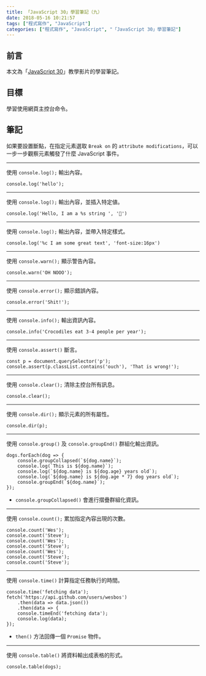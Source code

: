 ```yaml
---
title: 「JavaScript 30」學習筆記（九）
date: 2018-05-16 10:21:57
tags: ["程式寫作", "JavaScript"]
categories: ["程式寫作", "JavaScript", "「JavaScript 30」學習筆記"]
---
```


## 前言
本文為「[JavaScript 30](https://javascript30.com/)」教學影片的學習筆記。

## 目標
學習使用網頁主控台命令。

## 筆記
如果要設置斷點，在指定元素選取 `Break on` 的 `attribute modifications`，可以一步一步觀察元素觸發了什麼 JavaScript 事件。

---
使用 `console.log();` 輸出內容。
```JS
console.log('hello');
```
---
使用 `console.log();` 輸出內容，並插入特定値。
```JS
console.log('Hello, I am a %s string ', '💩')
```
---
使用 `console.log();` 輸出內容，並帶入特定樣式。
```JS
console.log('%c I am some great text', 'font-size:16px')
```
---
使用 `console.warn();` 顯示警告內容。
```JS
console.warn('OH NOOO');
```
---
使用 `console.error();` 顯示錯誤內容。
```JS
console.error('Shit!');
```
---
使用 `console.info();` 輸出資訊內容。
```JS
console.info('Crocodiles eat 3-4 people per year');
```
---
使用 `console.assert()` 斷言。
```JS
const p = document.querySelector('p');
console.assert(p.classList.contains('ouch'), 'That is wrong!');
```
---
使用 `console.clear();` 清除主控台所有訊息。
```JS
console.clear();
```
---
使用 `console.dir();` 顯示元素的所有屬性。
```JS
console.dir(p);
```
---
使用 `console.group()` 及 `console.groupEnd()` 群組化輸出資訊。
```JS
dogs.forEach(dog => {
    console.groupCollapsed(`${dog.name}`);
    console.log(`This is ${dog.name}`);
    console.log(`${dog.name} is ${dog.age} years old`);
    console.log(`${dog.name} is ${dog.age * 7} dog years old`);
    console.groupEnd(`${dog.name}`);
});
```
- `console.groupCollapsed()` 會進行摺疊群組化資訊。
---
使用 `console.count();` 累加指定內容出現的次數。
```JS
console.count('Wes');
console.count('Steve');
console.count('Wes');
console.count('Steve');
console.count('Wes');
console.count('Steve');
console.count('Steve');
```
---
使用 `console.time()` 計算指定任務執行的時間。
```JS
console.time('fetching data');
fetch('https://api.github.com/users/wesbos')
    .then(data => data.json())
    .then(data => {
    console.timeEnd('fetching data');
    console.log(data);
});
```
- `then()` 方法回傳一個 `Promise` 物件。
---
使用 `console.table()` 將資料輸出成表格的形式。
```JS
console.table(dogs);
```